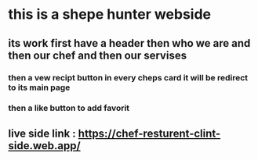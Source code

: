  # this is a shepe hunter webside
## its work first have a header then who we are and then our chef and then our servises
### then a vew recipt button in every cheps card it will be redirect to its main page 
### then a like button to add favorit

## live side link : https://chef-resturent-clint-side.web.app/
